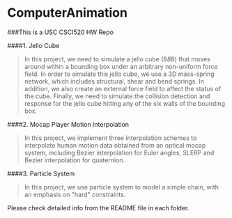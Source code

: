 ComputerAnimation
=================

###This is a USC CSCI520 HW Repo


####1. Jello Cube
>In this project, we need to simulate a jello cube (8*8*8) that moves around within a bounding box under an arbitrary non-uniform force field. In order to simulate this jello cube, we use a 3D mass-spring network, which includes structural, shear and bend springs. In addition, we also create an external force field to affect the status of the cube. Finally, we need to simulate the collision detection and response for the jello cube hitting any of the six walls of the bounding box.

####2. Mocap Player Motion Interpolation
>In this project, we implement three interpolation schemes to interpolate human motion data obtained from an optical mocap system, including Bezier interpolation for Euler angles, SLERP and Bezier interpolation for quaternion.

####3. Particle System
>In this project, we use particle system to model a simple chain, with an emphasis on "hard" constraints.

Please check detailed info from the README file in each folder.




